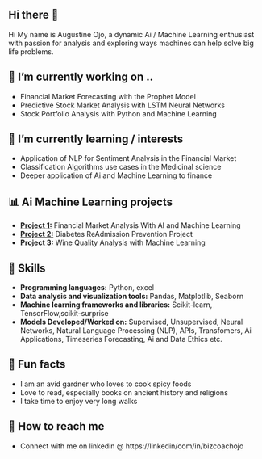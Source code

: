 ## Hi there 👋

<!--
**AiSuccessNow/AiSuccessNow** is a ✨ _special_ ✨ repository because its `README.md` (this file) appears on your GitHub profile.

Here are some ideas to get you started:

- 🔭 I’m currently working on ...
- 🌱 I’m currently learning ...
- 👯 I’m looking to collaborate on ...
- 🤔 I’m looking for help with ...
- 💬 Ask me about ...
- 📫 How to reach me: ...
- 😄 Pronouns: ...
- ⚡ 
-->


Hi My name is Augustine Ojo, a dynamic Ai / Machine Learning enthusiast with passion for analysis and exploring ways machines can help solve big life problems.
   
## 🔭 I’m currently working on ..
- Financial Market Forecasting with the Prophet Model 
- Predictive Stock Market Analysis with LSTM Neural Networks
- Stock Portfolio Analysis with Python and Machine Learning

## 🌱 I’m currently learning / interests
- Application of NLP for Sentiment Analysis in the Financial Market
- Classification Algorithms use cases in the Medicinal science 
- Deeper application of Ai and Machine Learning to finance 

## 📊 Ai Machine Learning projects 
- [**Project 1:**](https://github.com/AiSuccessNow/Financial-Analysis-With-AI.ML.git) Financial Market Analysis With AI and Machine Learning
- [**Project 2:**](https://github.com/AiSuccessNow/Diabetes_ReAdmission_Prevention_Project.git) Diabetes ReAdmission Prevention Project
- [**Project 3:**](https://github.com/AiSuccessNow/Wine-Quality-Analysis.git) Wine Quality Analysis with Machine Learning

## 🚀 Skills
- **Programming languages:** Python, excel
- **Data analysis and visualization tools:** Pandas, Matplotlib, Seaborn
- **Machine learning frameworks and libraries:** Scikit-learn, TensorFlow,scikit-surprise
- **Models Developed/Worked on:** Supervised, Unsupervised, Neural Networks, Natural Language Processing (NLP), APIs, Transfomers, Ai Applications, Timeseries Forecasting, Ai and Data Ethics etc.

## 🌱 Fun facts
- I am an avid gardner who loves to cook spicy foods
- Love to read, especially books on ancient history and religions
- I take time to enjoy very long walks

## 🌱 How to reach me
  - Connect with me on linkedin @ https://linkedin/com/in/bizcoachojo

